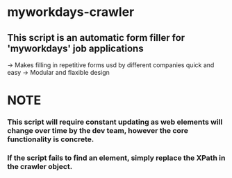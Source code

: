 # myworkdays-crawler

## This script is an automatic form filler for 'myworkdays' job applications
-> Makes filling in repetitive forms usd by different companies quick and easy
-> Modular and flaxible design

# NOTE 
### This script will require constant updating as web elements will change over time by the dev team, however the core functionality is concrete.
### If the script fails to find an element, simply replace the XPath in the crawler object.
